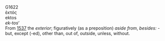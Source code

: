 G1622  
ἐκτός  
ektos  
*ek-tos‘*  
From [1537](g1537) the *exterior*; figuratively (as a preposition)
*aside* *from*, *besides:* - but, except (-ed), other than, out of,
outside, unless, without.  
